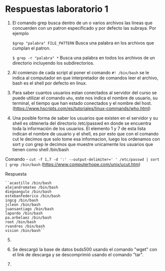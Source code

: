 # Respuestas laboratorio 1

1. El comando grep busca dentro de un o varios archivos las lineas que concuerden con un patron especificado y por defecto las subraya. Por ejemplo

	``$grep "palabra" FILE_PATTERN``	Busca una palabra en los archivos que cumplan el patron.
	
	``$ grep -r "palabra" *``		Busca una palabra en todos los archivos de un directorio incluyendo los subdirectorios.



2. Al comienzo de cada script al poner el comando ``#! /bin/bash`` se le indica al computador en que interpretador de comandos leer el archivo, bash es el shell por defecto en linux.

3. Para saber cuantos usuarios estan conectados al servidor del curso se puede utilizar el comando ``who``, este nos indica el nombre de usuario, su terminal, el tiempo que han estado conectados y el nombre del host. (https://www.hscripts.com/es/tutoriales/linux-commands/who.html)

4. Una posible forma de saber los usuarios que existen en el servidor y su shell es obtenerla del directorio /etc/passwd en donde se encuentra toda la información de los usuarios. El elemento 1 y 7 de esta lista indican el nombre de usuario y el shell, es por esto que con el comando cut le decimos que solo tome esa informacion, luego los ordenamos con sort y con grep le decimos que muestre unicamente los usuarios que tienen como shell /bin/bash 

Comando - ``cut -f 1,7 -d ':' --output-delimiter=' ' /etc/passwd | sort | grep /bin/bash`` (https://www.computerhope.com/unix/ucut.htm)

Respuesta

	``acastillo /bin/bash
	alejandromateo /bin/bash
	diegoangulo /bin/bash
	estebanfederico /bin/bash
	ingcg /bin/bash
	jcleon /bin/bash
	juansantiago /bin/bash
	lapardo /bin/bash
	pa.arbelaez /bin/bash
	root /bin/bash
	rvandres /bin/bash
	vision /bin/bash``


5. 

6. Se descargó la base de datos bsds500 usando el comando "wget" con el link de descarga y se descomprimió usando el comando "tar".

7. 
